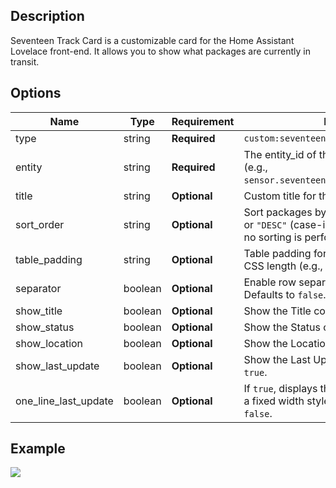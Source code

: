 ## Description

Seventeen Track Card is a customizable card for the Home Assistant Lovelace front-end. It allows you to show what packages are currently in transit.

## Options

| Name                 | Type    | Requirement  | Description                                                                                                           |
|----------------------|---------|--------------|-----------------------------------------------------------------------------------------------------------------------|
| type                 | string  | **Required** | `custom:seventeen-track-card`                                                                                         |
| entity               | string  | **Required** | The entity_id of the sensor you want to show (e.g., `sensor.seventeentrack_packages_in_transit`).                     |
| title                | string  | **Optional** | Custom title for the card.                                                                                            |
| sort_order           | string  | **Optional** | Sort packages by timestamp. Accepts `"ASC"` or `"DESC"` (case-insensitive). If not provided, no sorting is performed. |
| table_padding        | string  | **Optional** | Table padding for all sides. Provide a single CSS length (e.g., `"15px"`). Defaults to `"32px"`.                      |
| separator            | boolean | **Optional** | Enable row separators between packages. Defaults to `false`.                                                          |
| show_title           | boolean | **Optional** | Show the Title column. Defaults to `true`.                                                                            |
| show_status          | boolean | **Optional** | Show the Status column. Defaults to `true`.                                                                           |
| show_location        | boolean | **Optional** | Show the Location column. Defaults to `true`.                                                                         |
| show_last_update     | boolean | **Optional** | Show the Last Update column. Defaults to `true`.                                                                      |
| one_line_last_update | boolean | **Optional** | If `true`, displays the Last Update column with a fixed width style (i.e., one line). Defaults to `false`.            |

## Example

![](https://github.com/ping-localhost/seventeen-track-card/blob/master/example.png?raw=true)
